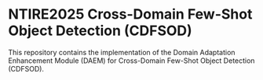 # NTIRE2025 Cross-Domain Few-Shot Object Detection (CDFSOD)
This repository contains the implementation of the Domain Adaptation Enhancement Module (DAEM) for Cross-Domain Few-Shot Object Detection (CDFSOD).
